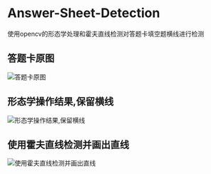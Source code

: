 # Answer-Sheet-Detection
使用opencv的形态学处理和霍夫直线检测对答题卡填空题横线进行检测  

## 答题卡原图  
![答题卡原图](https://user-images.githubusercontent.com/42511297/136964096-defc7c85-5dc5-40e6-9336-d79ca6423b2e.jpg)

## 形态学操作结果,保留横线  
![形态学操作结果,保留横线](https://user-images.githubusercontent.com/42511297/136964158-3deff157-adce-4351-ae92-4fe2afbf5c0f.jpg)

## 使用霍夫直线检测并画出直线  
![使用霍夫直线检测并画出直线](https://user-images.githubusercontent.com/42511297/136964226-020c10ac-83bc-4a35-b0a2-4172a0c62955.jpg)

